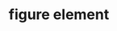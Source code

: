 ---
{
  "title": "figure element",
  "description": "",
  "category": "html",
  "keywords": [
    "figure element"
  ],
  "last_test_date": "2019-01-21",
  "test_results_url": "https://a11ysupport.io/tech/html/figure_element",
  "test_url": "https://a11ysupport.io/tech/html/figure_element",
  "notes_by_num": {
    "1": "Didn't convey its name",
    "2": "Didn't convey its role",
    "3": "Didn't convey the boundaries of the element"
  },
  "stats": {
    "jaws": {
      "chrome": {
        "76": "y"
      },
      "ie": {
        "11": "a #1 #2 #3"
      },
      "firefox": {
        "69": "y"
      }
    },
    "narrator": {
      "edge": {
        "44": "a #1 #2 #3"
      }
    },
    "nvda": {
      "chrome": {
        "76": "a #1 #2 #3"
      },
      "firefox": {
        "69": "a #1 #2 #3"
      }
    },
    "orca": {
      "firefox": {
        "69": "y"
      }
    },
    "talkback": {
      "and_chr": {
        "76": "a #1 #2 #3"
      }
    },
    "vo_ios": {
      "ios_saf": {
        "12.4.1": "a #1 #2 #3"
      }
    },
    "vo_macos": {
      "safari": {
        "12.1.2": "a #1 #2 #3"
      }
    }
  },
  "links": {
    "WHATWG HTML spec for the figure element": "https://html.spec.whatwg.org/multipage/grouping-content.html#the-figure-element",
    "HTML AAM for the figure element": "https://w3c.github.io/html-aam/#el-figure"
  }
}
---